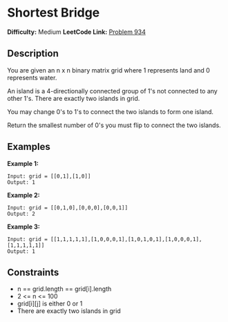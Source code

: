 # Shortest Bridge

**Difficulty:** Medium
**LeetCode Link:** [Problem 934](https://leetcode.com/problems/shortest-bridge/)

## Description
You are given an n x n binary matrix grid where 1 represents land and 0 represents water.

An island is a 4-directionally connected group of 1's not connected to any other 1's. There are exactly two islands in grid.

You may change 0's to 1's to connect the two islands to form one island.

Return the smallest number of 0's you must flip to connect the two islands.

## Examples

**Example 1:**
```
Input: grid = [[0,1],[1,0]]
Output: 1
```

**Example 2:**
```
Input: grid = [[0,1,0],[0,0,0],[0,0,1]]
Output: 2
```

**Example 3:**
```
Input: grid = [[1,1,1,1,1],[1,0,0,0,1],[1,0,1,0,1],[1,0,0,0,1],[1,1,1,1,1]]
Output: 1
```

## Constraints
- n == grid.length == grid[i].length
- 2 <= n <= 100
- grid[i][j] is either 0 or 1
- There are exactly two islands in grid
